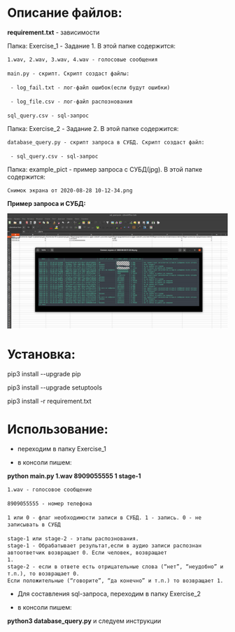 # Описание файлов:
  **requirement.txt** - зависимости
  
  Папка: Exercise_1 - Задание 1. В этой папке содержится:
    
    1.wav, 2.wav, 3.wav, 4.wav - голосовые сообщения
    
    main.py - скрипт. Скрипт создаст файлы:
    
     - log_fail.txt - лог-файл ошибок(если будут ошибки)
     
     - log_file.csv - лог-файл распознования
    
    sql_query.csv - sql-запрос
    
 Папка: Exercise_2 - Задание 2. В этой папке содержится:
 
    database_query.py - скрипт запроса в СУБД. Скрипт создаст файл:
    
     - sql_query.csv - sql-запрос 
    
 Папка: example_pict - пример запроса с СУБД(jpg). В этой папке содержится:
 
    Снимок экрана от 2020-08-28 10-12-34.png
    
 **Пример запроса и СУБД:**
 
 ![Image alt](https://github.com/hulumulu801/test_task_for_X_LAB/blob/master/example_pict/%D0%A1%D0%BD%D0%B8%D0%BC%D0%BE%D0%BA%20%D1%8D%D0%BA%D1%80%D0%B0%D0%BD%D0%B0%20%D0%BE%D1%82%202020-08-28%2010-12-34.png)

# Установка:
 pip3 install --upgrade pip
 
 pip3 install --upgrade setuptools
 
 pip3 install -r requirement.txt
 
# Использование:
- переходим в папку Exercise_1

- в консоли пишем:

**python main.py 1.wav 8909055555 1 stage-1**

    1.wav - голосовое сообщение

    8909055555 - номер телефона

    1 или 0 - флаг необходимости записи в СУБД. 1 - запись. 0 - не записывать в СУБД

    stage-1 или stage-2 - этапы распознования. 
    stage-1 - Обрабатывает результат,если в аудио записи распознан автоответчик возвращает 0. Если человек, возвращает 
    1. 
    stage-2 - если в ответе есть отрицательные слова (“нет”, “неудобно” и т.п.), то возвращает 0.
    Если положительные (“говорите”, “да конечно” и т.п.) то возвращает 1.

- Для составления sql-запроса, переходим в папку Exercise_2

- в консоли пишем:

**python3 database_query.py** и следуем инструкции

